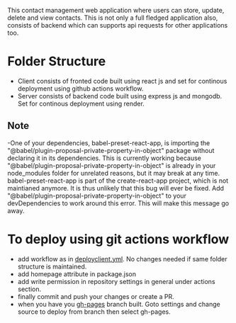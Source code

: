 This contact management web application where users can store, update, delete and view contacts. This is not only a full fledged application also, consists of backend which can supports api requests for other applications too.

# Folder Structure

- Client consists of fronted code built using react js and set for continous deployment using github actions workflow.
- Server consists of backend code built using express js and mongodb. Set for continous deployment using render.

## Note

-One of your dependencies, babel-preset-react-app, is importing the
"@babel/plugin-proposal-private-property-in-object" package without
declaring it in its dependencies. This is currently working because
"@babel/plugin-proposal-private-property-in-object" is already in your
node_modules folder for unrelated reasons, but it may break at any time.
babel-preset-react-app is part of the create-react-app project, which
is not maintianed anymore. It is thus unlikely that this bug will
ever be fixed. Add "@babel/plugin-proposal-private-property-in-object" to
your devDependencies to work around this error. This will make this message
go away.

# To deploy using git actions workflow

- add workflow as in [deployclient.yml](https://github.com/Fuzail22/Browse_Stock_OHLCV/blob/main/.github/workflows/deployClient.yml). No changes needed if same folder structure is maintained.
- add homepage attribute in package.json
- add write permission in repository settings in general under actions section.
- finally commit and push your changes or create a PR.
- when you have you [gh-pages](https://github.com/Fuzail22/Contacts-Web-App/tree/gh-pages) branch built. Goto settings and change source to deploy from branch then select gh-pages.
